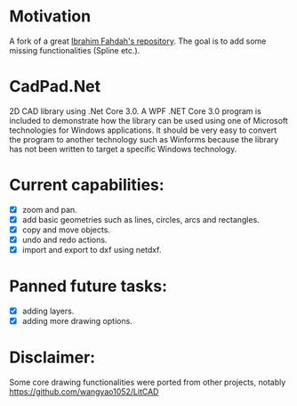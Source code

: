 # Motivation
A fork of a great [Ibrahim Fahdah's repository](https://github.com/IbrahimFahdah/CadPad.Net). 
The goal is to add some missing functionalities (Spline etc.).

# CadPad.Net
2D CAD library using .Net Core 3.0. A WPF .NET Core 3.0 program is included to demonstrate how the library can be used using one of Microsoft technologies for Windows applications. It should be very easy to convert the program to another technology such as Winforms because the library has not been written to target a specific Windows technology. 

# Current capabilities:
- [x] zoom and pan.
- [x] add basic geometries such as lines, circles, arcs and rectangles.
- [x] copy and move objects.
- [x] undo and redo actions.
- [x] import and export to dxf using netdxf.

# Panned future tasks:
- [x] adding layers.
- [x] adding more drawing options.

# Disclaimer:
Some core drawing functionalities were ported from other projects, notably https://github.com/wangyao1052/LitCAD
